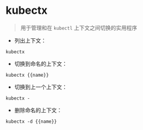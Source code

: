 # kubectx

> 用于管理和在 `kubectl` 上下文之间切换的实用程序

- 列出上下文：

`kubectx`

- 切换到命名的上下文：

`kubectx {{name}}`

- 切换到上一个上下文：

`kubectx -`

- 删除命名的上下文：

`kubectx -d {{name}}`

[#]: contributors: ([潘潘]，[Datura stramonium L.])